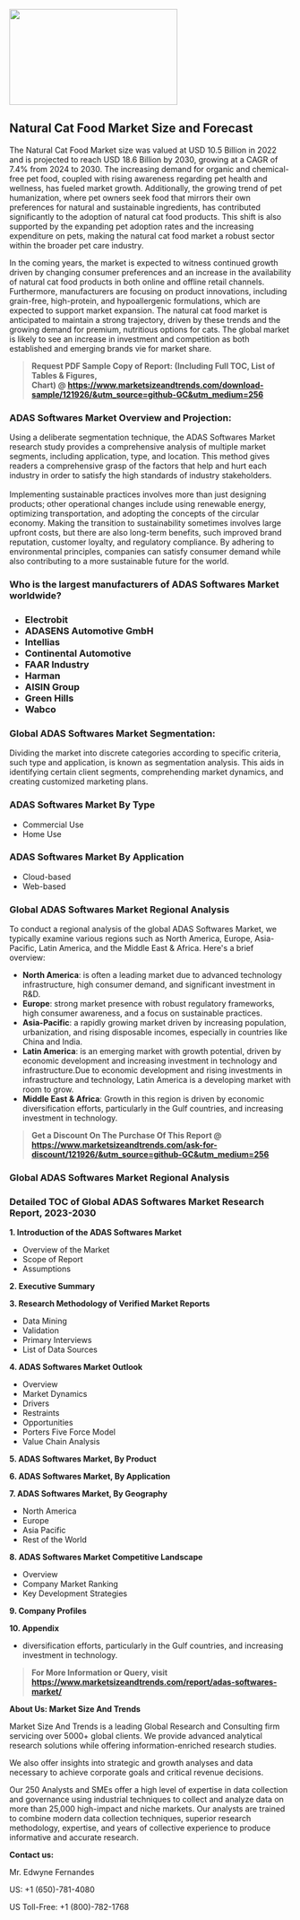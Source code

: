 <p><img class="alignnone size-medium wp-image-20088" src="https://ffe5etoiles.com/wp-content/uploads/2024/12/MST1-300x171.png" alt="" width="300" height="171" /></p><h2>Natural Cat Food Market Size and Forecast</h2><p>The Natural Cat Food Market size was valued at USD 10.5 Billion in 2022 and is projected to reach USD 18.6 Billion by 2030, growing at a CAGR of 7.4% from 2024 to 2030. The increasing demand for organic and chemical-free pet food, coupled with rising awareness regarding pet health and wellness, has fueled market growth. Additionally, the growing trend of pet humanization, where pet owners seek food that mirrors their own preferences for natural and sustainable ingredients, has contributed significantly to the adoption of natural cat food products. This shift is also supported by the expanding pet adoption rates and the increasing expenditure on pets, making the natural cat food market a robust sector within the broader pet care industry.</p><p>In the coming years, the market is expected to witness continued growth driven by changing consumer preferences and an increase in the availability of natural cat food products in both online and offline retail channels. Furthermore, manufacturers are focusing on product innovations, including grain-free, high-protein, and hypoallergenic formulations, which are expected to support market expansion. The natural cat food market is anticipated to maintain a strong trajectory, driven by these trends and the growing demand for premium, nutritious options for cats. The global market is likely to see an increase in investment and competition as both established and emerging brands vie for market share.</p></p><blockquote id="" class=""><strong>Request PDF Sample Copy of Report: (Including Full TOC, List of Tables &amp; Figures, Chart)&nbsp;@&nbsp;<strong><a href="https://www.marketsizeandtrends.com/download-sample/121926/&utm_source=github-GC&utm_medium=256" target="_blank">https://www.marketsizeandtrends.com/download-sample/121926/&utm_source=github-GC&utm_medium=256</a></strong></strong></blockquote><h3 id="" class="">ADAS Softwares Market&nbsp;Overview and Projection:</h3><p id="" class="">Using a deliberate segmentation technique, the ADAS Softwares Market research study provides a comprehensive analysis of multiple market segments, including application, type, and location. This method gives readers a comprehensive grasp of the factors that help and hurt each industry in order to satisfy the high standards of industry stakeholders. <br /> <br />Implementing sustainable practices involves more than just designing products; other operational changes include using renewable energy, optimizing transportation, and adopting the concepts of the circular economy. Making the transition to sustainability sometimes involves large upfront costs, but there are also long-term benefits, such improved brand reputation, customer loyalty, and regulatory compliance. By adhering to environmental principles, companies can satisfy consumer demand while also contributing to a more sustainable future for the world.</p><h3 id="" class="">Who is the largest manufacturers of&nbsp;ADAS Softwares Market worldwide?</h3><h3 class=""><p><ul><li>Electrobit </li><li> ADASENS Automotive GmbH </li><li> Intellias </li><li> Continental Automotive </li><li> FAAR Industry </li><li> Harman </li><li> AISIN Group </li><li> Green Hills </li><li> Wabco</li></ul></p></h3><h3 id="" class="">Global&nbsp;ADAS Softwares Market Segmentation:</h3><p id="" class="">Dividing the market into discrete categories according to specific criteria, such type and application, is known as segmentation analysis. This aids in identifying certain client segments, comprehending market dynamics, and creating customized marketing plans.</p><h3 id="" class="">ADAS Softwares Market&nbsp;By Type</h3><p><p><ul><li>Commercial Use </li><li> Home Use</p></li></ul></p></p><h3 id="" class="">ADAS Softwares Market&nbsp;By Application</h3><p class=""><p><ul><li>Cloud-based </li><li> Web-based</li></ul></p></p><h3 id="" class="">Global ADAS Softwares Market Regional Analysis</h3><p id="" class="">To conduct a regional analysis of the global ADAS Softwares Market, we typically examine various regions such as North America, Europe, Asia-Pacific, Latin America, and the Middle East &amp; Africa. Here's a brief overview:</p><ul><li><strong>North America</strong>: is often a leading market due to advanced technology infrastructure, high consumer demand, and significant investment in R&amp;D.</li><li><strong>Europe</strong>: strong market presence with robust regulatory frameworks, high consumer awareness, and a focus on sustainable practices.</li><li><strong>Asia-Pacific</strong>: a rapidly growing market driven by increasing population, urbanization, and rising disposable incomes, especially in countries like China and India.</li><li><strong>Latin America</strong>: is an emerging market with growth potential, driven by economic development and increasing investment in technology and infrastructure.Due to economic development and rising investments in infrastructure and technology, Latin America is a developing market with room to grow.</li><li><strong>Middle East &amp; Africa</strong>: Growth in this region is driven by economic diversification efforts, particularly in the Gulf countries, and increasing investment in technology.</li></ul><blockquote id="" class=""><strong>Get a Discount On The Purchase Of This Report @ <strong><a href="https://www.marketsizeandtrends.com/ask-for-discount/121926/&utm_source=github-GC&utm_medium=256" target="_blank">https://www.marketsizeandtrends.com/ask-for-discount/121926/&utm_source=github-GC&utm_medium=256</a></strong></strong></blockquote><h3 id="" class="">Global ADAS Softwares Market Regional Analysis</h3><h3 id="" class="">Detailed TOC of Global ADAS Softwares Market Research Report, 2023-2030</h3><p id="" class=""><strong>1. Introduction of the ADAS Softwares Market</strong></p><ul><li>Overview of the Market</li><li>Scope of Report</li><li>Assumptions</li></ul><p id="" class=""><strong>2. Executive Summary</strong></p><p id="" class=""><strong>3. Research Methodology of Verified Market Reports</strong></p><ul><li>Data Mining</li><li>Validation</li><li>Primary Interviews</li><li>List of Data Sources</li></ul><p id="" class=""><strong>4. ADAS Softwares Market Outlook</strong></p><ul><li>Overview</li><li>Market Dynamics</li><li>Drivers</li><li>Restraints</li><li>Opportunities</li><li>Porters Five Force Model</li><li>Value Chain Analysis</li></ul><p id="" class=""><strong>5. ADAS Softwares Market, By Product</strong></p><p id="" class=""><strong>6. ADAS Softwares Market, By Application</strong></p><p id="" class=""><strong>7. ADAS Softwares Market, By Geography</strong></p><ul><li>North America</li><li>Europe</li><li>Asia Pacific</li><li>Rest of the World</li></ul><p id="" class=""><strong>8. ADAS Softwares Market Competitive Landscape</strong></p><ul><li>Overview</li><li>Company Market Ranking</li><li>Key Development Strategies</li></ul><p id="" class=""><strong>9. Company Profiles</strong></p><p id="" class=""><strong>10. Appendix</strong></p><ul><li>diversification efforts, particularly in the Gulf countries, and increasing investment in technology.</li></ul><blockquote id="" class=""><strong>For More Information or Query, visit <strong><strong><a href="https://www.marketsizeandtrends.com/report/adas-softwares-market/" target="_blank">https://www.marketsizeandtrends.com/report/adas-softwares-market/</a></strong></strong></strong></blockquote><p id="" class=""><strong>About Us: Market Size And Trends</strong></p><p id="" class="">Market Size And Trends is a leading Global Research and Consulting firm servicing over 5000+ global clients. We provide advanced analytical research solutions while offering information-enriched research studies.</p><p id="" class="">We also offer insights into strategic and growth analyses and data necessary to achieve corporate goals and critical revenue decisions.</p><p id="" class="">Our 250 Analysts and SMEs offer a high level of expertise in data collection and governance using industrial techniques to collect and analyze data on more than 25,000 high-impact and niche markets. Our analysts are trained to combine modern data collection techniques, superior research methodology, expertise, and years of collective experience to produce informative and accurate research.</p><p id="" class=""><strong>Contact us:</strong></p><p id="" class="">Mr. Edwyne Fernandes</p><p id="" class="">US: +1 (650)-781-4080</p><p id="" class="">US Toll-Free: +1 (800)-782-1768</p>
